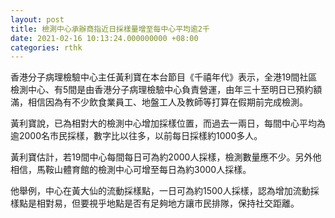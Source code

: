 ```yaml
---
layout: post
title: 檢測中心承辦商指近日採樣量增至每中心平均逾2千
date: 2021-02-16 10:13:24.000000000 +08:00
categories: rthk
---
```


香港分子病理檢驗中心主任黃利寶在本台節目《千禧年代》表示，全港19間社區檢測中心、有5間是由香港分子病理檢驗中心負責營運，由年三十至明日已預約額滿，相信因為有不少飲食業員工、地盤工人及教師等打算在假期前完成檢測。

黃利寶說，已為相對大的檢測中心增加採樣位置，而過去一兩日，每間中心平均為逾2000名市民採樣，數字比以往多，以前每日採樣約1000多人。

黃利寶估計，若19間中心每間每日可為約2000人採樣，檢測數量應不少。另外他相信，馬鞍山體育館的檢測中心可增至每日為約3000人採樣。

他舉例，中心在黃大仙的流動採樣點，一日可為約1500人採樣，認為增加流動採樣點是相對易，但要視乎地點是否有足夠地方讓市民排隊，保持社交距離。
